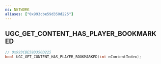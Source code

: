 ```yaml
---
ns: NETWORK
aliases: ["0x993cbe59d350d225"]
---
```

## UGC_GET_CONTENT_HAS_PLAYER_BOOKMARKED

```c
// 0x993CBE59D350D225
bool UGC_GET_CONTENT_HAS_PLAYER_BOOKMARKED(int nContentIndex);
```
